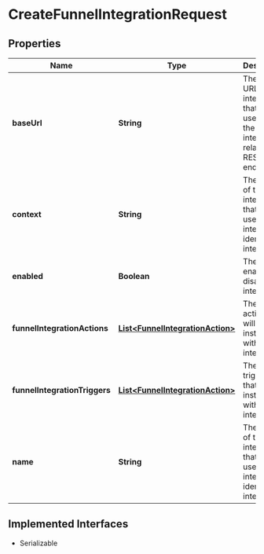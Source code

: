 

# CreateFunnelIntegrationRequest


## Properties

| Name | Type | Description | Notes |
|------------ | ------------- | ------------- | -------------|
|**baseUrl** | **String** | The base URL of the integration, that will be used to call the integration related REST endpoints. |  [optional] |
|**context** | **String** | The context of the integration, that will be used internally to identify the integration. |  [optional] |
|**enabled** | **Boolean** | The flag to enable or disable the integration. |  [optional] |
|**funnelIntegrationActions** | [**List&lt;FunnelIntegrationAction&gt;**](FunnelIntegrationAction.md) | The list of actions that will be installed with the integration. |  [optional] |
|**funnelIntegrationTriggers** | [**List&lt;FunnelIntegrationAction&gt;**](FunnelIntegrationAction.md) | The list of triggers that will be installed with the integration. |  [optional] |
|**name** | **String** | The name of the integration, that will be used internally to identify the integration. |  [optional] |


## Implemented Interfaces

* Serializable

